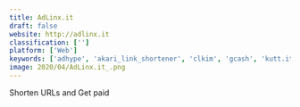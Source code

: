 ```yaml
---
title: AdLinx.it
draft: false 
website: http://adlinx.it
classification: ['']
platform: ['Web']
keywords: ['adhype', 'akari_link_shortener', 'clkim', 'gcash', 'kutt.it', 'linkbucks', 'ok2_smart_url_shortener', 'ouo.io', 'payurl', 'polr', 'shorton.net', 'shoutkey', 'sli.st', 'tinyurl', 'vivads.net', 'yourls', 'adf.ly', 'btc.ms', 'smarturl', 'won.pe']
image: 2020/04/AdLinx.it_.png
---
```

Shorten URLs and Get paid